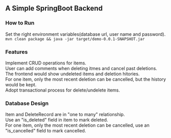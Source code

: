 ## A Simple SpringBoot Backend ##
### How to Run ####
Set the right environment variables(database url, user name and password).  
```mvn clean package && java -jar target/demo-0.0.1-SNAPSHOT.jar```


### Features ###
Implement CRUD operations for items.  
User can add comments when deleting itmes and cancel past deletions.  
The frontend would show undeleted items and deletion hitories.   
For one item, only the most recent deletion can be cancelled, but the history would be kept.  
Adopt transactional process for delete/undelete items.


### Database Design ###
Item and DeleteRecord are in "one to many" relationship.  
Use an "is_deleted" field in item to mark deleted.   
For one item, only the most recent deletion can be cancelled, use an "is_cancelled" field to mark cancelled.  